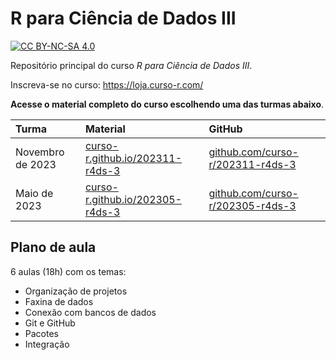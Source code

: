 
# R para Ciência de Dados III

<!-- README.md is generated from README.Rmd. Please edit that file -->
<!-- badges: start -->

[![CC BY-NC-SA
4.0](https://mirrors.creativecommons.org/presskit/buttons/80x15/svg/by-nc-sa.svg)](https://creativecommons.org/licenses/by-nc-sa/4.0/)
<!-- badges: end -->

Repositório principal do curso *R para Ciência de Dados III*.

Inscreva-se no curso: <https://loja.curso-r.com/>

**Acesse o material completo do curso escolhendo uma das turmas
abaixo**.

| Turma            | Material                                                                   | GitHub                                                                       |
|:-----------------|:---------------------------------------------------------------------------|:-----------------------------------------------------------------------------|
| Novembro de 2023 | [curso-r.github.io/202311-r4ds-3](https://curso-r.github.io/202311-r4ds-3) | [github.com/curso-r/202311-r4ds-3](https://github.com/curso-r/202311-r4ds-3) |
| Maio de 2023     | [curso-r.github.io/202305-r4ds-3](https://curso-r.github.io/202305-r4ds-3) | [github.com/curso-r/202305-r4ds-3](https://github.com/curso-r/202305-r4ds-3) |

## Plano de aula

6 aulas (18h) com os temas:

- Organização de projetos
- Faxina de dados
- Conexão com bancos de dados
- Git e GitHub
- Pacotes
- Integração
